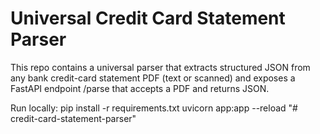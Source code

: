 # Universal Credit Card Statement Parser

This repo contains a universal parser that extracts structured JSON from any bank credit-card statement PDF (text or scanned) and exposes a FastAPI endpoint /parse that accepts a PDF and returns JSON.

Run locally:
pip install -r requirements.txt
uvicorn app:app --reload
"# credit-card-statement-parser" 
